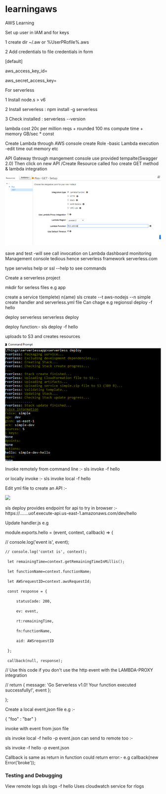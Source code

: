 # learningaws
AWS Learning

Set up user in IAM and for keys

1 create dir ~/.aw  or %UserPRofile%\.aws

2 Add credentials to file credentials in form

[default]

aws_access_key_id=

aws_secret_access_key=

For serverless 

1 Install node.s > v6

2 Install serverless : npm install -g serverless

3 Check installed : serverless --version 

lambda cost 20c per million reqs + rounded 100 ms compute time + memory GB/sec * const

Create Lambda through AWS console create Role -basic Lambda execution -edit time out memory etc

API Gateway through mangement console use provided tempalte(Swagger 2.0)
Then click on new API /Create Resource called foo create GET method & lambda integration


![](images/apigatewayLambda.PNG)


save and test -will see call invocation on Lambda dashboard monitoring
Management console tedious hence serverless framework serverless.com

type servelss help or ssl --help to see commands

Create a serverless project

mkdir for serless files e.g app

create a service t(emplete) n(ame)
sls create --t aws-nodejs --n simple
create handler and serverless.yml file Can chage e.g regionssl deploy -f hello

deploy serverless
serverless deploy

deploy function:-
sls deploy -f hello

uploads to S3 and creates resources

![](images/serverlessdeploy.PNG)

Invoke remotely from command line :-
sls invoke -f hello


or locally invoke :-
sls invoke local -f hello

Edit yml file to create an API :-

![](createAPI.PNG)


sls deploy
provides endpoint for api to try in browser :-
 https://.......uof.execute-api.us-east-1.amazonaws.com/dev/hello
 
 Update handler.js e.g 
 
module.exports.hello = (event, context, callback) => {

   // console.log('event is', event);
   
	// console.log('contxt is', context);
	
	 let remainingTime=context.getRemainingTimeInMillis();
	 
	 let functionName=context.functionName;
	 
	 let AWSrequestID=context.awsRequestId;
	 
	 const response = {
	 
		 statusCode: 200,
		 
		 ev: event,
		 
		 rt:remainingTime,
		 
		 fn:functionName,
		 
	     aid: AWSrequestID
	     
	 };
	 
	 callback(null, response);
 
  // Use this code if you don't use the http event with the LAMBDA-PROXY integration
  
  // return { message: 'Go Serverless v1.0! Your function executed successfully!', event };
  
};

Create a local event,json file e.g :-

{
"foo" : "bar"
}

invoke with event from json file

sls invoke local -f hello -p event.json
can send to remote too :-

sls invoke  -f hello -p event.json

Callback is same as return in function could return error:-
e.g callback(new Error('broke'));

<h3> Testing and Debugging </h3>

View remote logs sls logs -f hello
Uses cloudwatch service for rlogs



